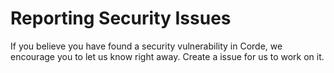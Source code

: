 # Reporting Security Issues

If you believe you have found a security vulnerability in Corde, we encourage you to let us know right away.
Create a issue for us to work on it.
